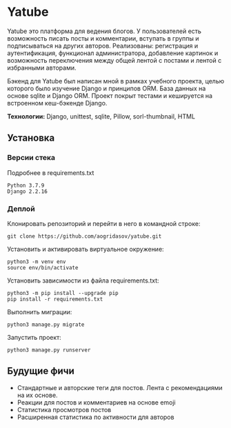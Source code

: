 # Yatube
Yatube это платформа для ведения блогов. У пользователей есть возможность писать посты и комментарии, вступать в группы и подписываться на других авторов. Реализованы: регистрация и аутентификация, функционал администратора, добавление картинок и возможность переключения между общей лентой с постами и лентой с избранными авторами.

Бэкенд для Yatube был написан мной в рамках учебного проекта, целью которого было изучение Django и принципов ORM. База данных на основе sqlite и Django ORM. Проект покрыт тестами и кешируется на встроенном кеш-бэкенде Django.

**Технологии:** Django, unittest, sqlite, Pillow, sorl-thumbnail, HTML

## Установка

### Версии стека
Подробнее в requirements.txt
```
Python 3.7.9
Django 2.2.16
``` 

### Деплой
Клонировать репозиторий и перейти в него в командной строке:
```
git clone https://github.com/aogridasov/yatube.git
``` 
Установить и активировать виртуальное окружение:
``` 
python3 -m venv env
source env/bin/activate
```
Установить зависимости из файла requirements.txt:
```
python3 -m pip install --upgrade pip
pip install -r requirements.txt
``` 
Выполнить миграции:
```
python3 manage.py migrate
```
Запустить проект:
```
python3 manage.py runserver
```

## Будущие фичи
- Стандартные и авторские теги для постов. Лента с рекомендациями на их основе.
- Реакции для постов и комментариев на основе emoji
- Статистика просмотров постов
- Расширенная статистика по активности для авторов
